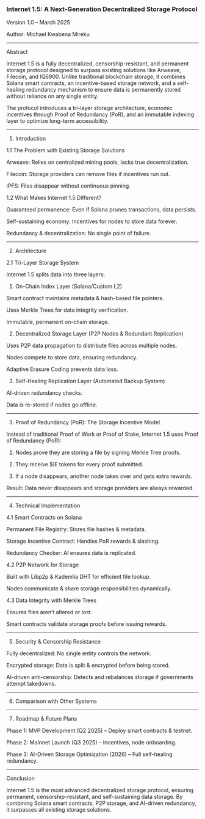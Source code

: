 ### Internet 1.5: A Next-Generation Decentralized Storage Protocol

Version 1.0 – March 2025

Author: Michael Kwabena Mireku

___

Abstract

Internet 1.5 is a fully decentralized, censorship-resistant, and permanent storage protocol designed to surpass existing solutions like Arweave, Filecoin, and IQ6900. Unlike traditional blockchain storage, it combines Solana smart contracts, an incentive-based storage network, and a self-healing redundancy mechanism to ensure data is permanently stored without reliance on any single entity.

The protocol introduces a tri-layer storage architecture, economic incentives through Proof of Redundancy (PoR), and an immutable indexing layer to optimize long-term accessibility.


---

1. Introduction

1.1 The Problem with Existing Storage Solutions

Arweave: Relies on centralized mining pools, lacks true decentralization.

Filecoin: Storage providers can remove files if incentives run out.

IPFS: Files disappear without continuous pinning.


1.2 What Makes Internet 1.5 Different?

Guaranteed permanence: Even if Solana prunes transactions, data persists.

Self-sustaining economy: Incentives for nodes to store data forever.

Redundancy & decentralization: No single point of failure.



---

2. Architecture

2.1 Tri-Layer Storage System

Internet 1.5 splits data into three layers:

1. On-Chain Index Layer (Solana/Custom L2)

Smart contract maintains metadata & hash-based file pointers.

Uses Merkle Trees for data integrity verification.

Immutable, permanent on-chain storage.



2. Decentralized Storage Layer (P2P Nodes & Redundant Replication)

Uses P2P data propagation to distribute files across multiple nodes.

Nodes compete to store data, ensuring redundancy.

Adaptive Erasure Coding prevents data loss.



3. Self-Healing Replication Layer (Automated Backup System)

AI-driven redundancy checks.

Data is re-stored if nodes go offline.





---

3. Proof of Redundancy (PoR): The Storage Incentive Model

Instead of traditional Proof of Work or Proof of Stake, Internet 1.5 uses Proof of Redundancy (PoR):

1. Nodes prove they are storing a file by signing Merkle Tree proofs.


2. They receive $IE tokens for every proof submitted.


3. If a node disappears, another node takes over and gets extra rewards.



Result: Data never disappears and storage providers are always rewarded.


---

4. Technical Implementation

4.1 Smart Contracts on Solana

Permanent File Registry: Stores file hashes & metadata.

Storage Incentive Contract: Handles PoR rewards & slashing.

Redundancy Checker: AI ensures data is replicated.


4.2 P2P Network for Storage

Built with Libp2p & Kademlia DHT for efficient file lookup.

Nodes communicate & share storage responsibilities dynamically.


4.3 Data Integrity with Merkle Trees

Ensures files aren’t altered or lost.

Smart contracts validate storage proofs before issuing rewards.



---

5. Security & Censorship Resistance

Fully decentralized: No single entity controls the network.

Encrypted storage: Data is split & encrypted before being stored.

AI-driven anti-censorship: Detects and rebalances storage if governments attempt takedowns.



---

6. Comparison with Other Systems


---

7. Roadmap & Future Plans

Phase 1: MVP Development (Q2 2025) – Deploy smart contracts & testnet.

Phase 2: Mainnet Launch (Q3 2025) – Incentives, node onboarding.

Phase 3: AI-Driven Storage Optimization (2026) – Full self-healing redundancy.



---

Conclusion

Internet 1.5 is the most advanced decentralized storage protocol, ensuring permanent, censorship-resistant, and self-sustaining data storage. By combining Solana smart contracts, P2P storage, and AI-driven redundancy, it surpasses all existing storage solutions.

